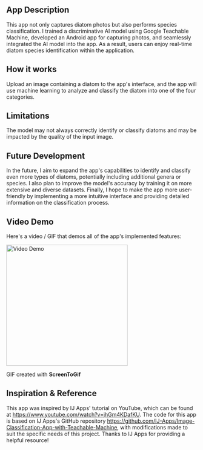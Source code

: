 ## App Description
This app not only captures diatom photos but also performs species classification. I trained a discriminative AI model using Google Teachable Machine, developed an Android app for capturing photos, and seamlessly integrated the AI model into the app. As a result, users can enjoy real-time diatom species identification within the application.

## How it works
Upload an image containing a diatom to the app's interface, and the app will use machine learning to analyze and classify the diatom into one of the four categories.

## Limitations
The model may not always correctly identify or classify diatoms and may be impacted by the quality of the input image.

## Future Development
In the future, I aim to expand the app's capabilities to identify and classify even more types of diatoms, potentially including additional genera or species. I also plan to improve the model's accuracy by training it on more extensive and diverse datasets. Finally, I hope to make the app more user-friendly by implementing a more intuitive interface and providing detailed information on the classification process.

## Video Demo

Here's a video / GIF that demos all of the app's implemented features:

<img src='https://github.com/DinaberryPi/DiatomIdentifier/blob/master/DI_Demo_forGit.gif?raw=true.gif?raw=true.gif' title='Video Demo' width='320' alt='Video Demo' />

GIF created with **ScreenToGif**

## Inspiration & Reference
This app was inspired by IJ Apps' tutorial on YouTube, which can be found at https://www.youtube.com/watch?v=jhGm4KDafKU. The code for this app is based on IJ Apps's GitHub repository https://github.com/IJ-Apps/Image-Classification-App-with-Teachable-Machine, with modifications made to suit the specific needs of this project. Thanks to IJ Apps for providing a helpful resource!
